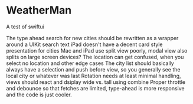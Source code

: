 # WeatherMan
A test of swiftui

The type ahead search for new cities should be rewritten as a wrapper around a UIKit search text
iPad doesn't have a decent card style presentation for cities
Mac and iPad use split view poorly, modal view also splits on large screen devices?
The location can get confused, when you select no location and other edge cases
The city list should basically always have a selection and push before view, so you generally see the local city or whatever was last
Rotation needs at least minimal handling, views should react and dsiplay wide vs. tall using combine
Proper throttle and debounce so that fetches are limited, type-ahead is more responsive and the code is just cooler.
